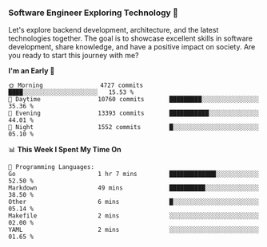 ### Software Engineer Exploring Technology 🚀 

Let's explore backend development, architecture, and the latest technologies together. The goal is to showcase excellent skills in software development, share knowledge, and have a positive impact on society. Are you ready to start this journey with me?

<!--START_SECTION:waka-->
**I'm an Early 🐤** 

```text
🌞 Morning                4727 commits        ████░░░░░░░░░░░░░░░░░░░░░   15.53 % 
🌆 Daytime                10760 commits       █████████░░░░░░░░░░░░░░░░   35.36 % 
🌃 Evening                13393 commits       ███████████░░░░░░░░░░░░░░   44.01 % 
🌙 Night                  1552 commits        █░░░░░░░░░░░░░░░░░░░░░░░░   05.10 % 
```


📊 **This Week I Spent My Time On** 

```text
💬 Programming Languages: 
Go                       1 hr 7 mins         █████████████░░░░░░░░░░░░   52.50 % 
Markdown                 49 mins             ██████████░░░░░░░░░░░░░░░   38.50 % 
Other                    6 mins              █░░░░░░░░░░░░░░░░░░░░░░░░   05.14 % 
Makefile                 2 mins              ░░░░░░░░░░░░░░░░░░░░░░░░░   02.00 % 
YAML                     2 mins              ░░░░░░░░░░░░░░░░░░░░░░░░░   01.65 % 
```


<!--END_SECTION:waka-->
